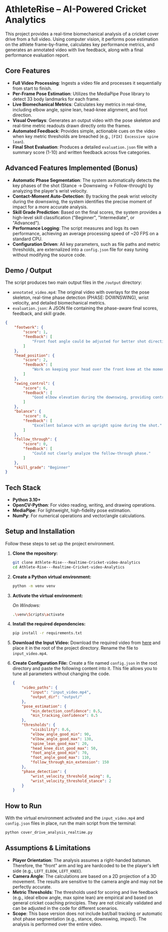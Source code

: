 # AthleteRise – AI-Powered Cricket Analytics

This project provides a real-time biomechanical analysis of a cricket cover drive from a full video. Using computer vision, it performs pose estimation on the athlete frame-by-frame, calculates key performance metrics, and generates an annotated video with live feedback, along with a final performance evaluation report.

## Core Features

-   **Full Video Processing**: Ingests a video file and processes it sequentially from start to finish.
-   **Per-Frame Pose Estimation**: Utilizes the MediaPipe Pose library to detect 33 body landmarks for each frame.
-   **Live Biomechanical Metrics**: Calculates key metrics in real-time, including elbow angle, spine lean, head-knee alignment, and foot direction.
-   **Visual Overlays**: Generates an output video with the pose skeleton and real-time metric readouts drawn directly onto the frames.
-   **Automated Feedback**: Provides simple, actionable cues on the video when key metric thresholds are breached (e.g., `[FIX] Excessive spine lean`).
-   **Final Shot Evaluation**: Produces a detailed `evaluation.json` file with a summary score (1-10) and written feedback across five categories.

## Advanced Features Implemented (Bonus)

-   **Automatic Phase Segmentation**: The system automatically detects the key phases of the shot (Stance → Downswing → Follow-through) by analyzing the player's wrist velocity.
-   **Contact-Moment Auto-Detection**: By tracking the peak wrist velocity during the downswing, the system identifies the precise moment of impact for a more accurate analysis.
-   **Skill Grade Prediction**: Based on the final scores, the system provides a high-level skill classification ("Beginner", "Intermediate", or "Advanced").
-   **Performance Logging**: The script measures and logs its own performance, achieving an average processing speed of ~20 FPS on a standard CPU.
-   **Configuration Driven**: All key parameters, such as file paths and metric thresholds, are externalized into a `config.json` file for easy tuning without modifying the source code.

## Demo / Output

The script produces two main output files in the `/output` directory:

-   `annotated_video.mp4`: The original video with overlays for the pose skeleton, real-time phase detection (PHASE: DOWNSWING), wrist velocity, and detailed biomechanical metrics.
-   `evaluation.json`: A JSON file containing the phase-aware final scores, feedback, and skill grade.

```json
{
    "footwork": {
        "score": 1,
        "feedback": [
            "Front foot angle could be adjusted for better shot direction."
        ]
    },
    "head_position": {
        "score": 2,
        "feedback": [
            "Work on keeping your head over the front knee at the moment of impact."
        ]
    },
    "swing_control": {
        "score": 6,
        "feedback": [
            "Good elbow elevation during the downswing, providing control and power."
        ]
    },
    "balance": {
        "score": 8,
        "feedback": [
            "Excellent balance with an upright spine during the shot."
        ]
    },
    "follow_through": {
        "score": 0,
        "feedback": [
            "Could not clearly analyze the follow-through phase."
        ]
    },
    "skill_grade": "Beginner"
}
```

## Tech Stack

-   **Python 3.10+**
-   **OpenCV-Python**: For video reading, writing, and drawing operations.
-   **MediaPipe**: For lightweight, high-fidelity pose estimation.
-   **NumPy**: For numerical operations and vector/angle calculations.

## Setup and Installation

Follow these steps to set up the project environment.

1.  **Clone the repository:**
    ```bash
    git clone Athlete-Rise---Realtime-Cricket-video-Analytics
    cd Athlete-Rise---Realtime-Cricket-video-Analytics
    ```

2.  **Create a Python virtual environment:**
    ```bash
    python -m venv venv
    ```

3.  **Activate the virtual environment:**

    *On Windows:*
    ```bash
    .\venv\Scripts\activate
    ```
    

4.  **Install the required dependencies:**
    ```bash
    pip install -r requirements.txt
    ```

5.  **Download the Input Video:**
    Download the required video from [here](https://youtube.com/shorts/vSX3IRxGnNY) and place it in the root of the project directory. Rename the file to `input_video.mp4`.

6.  **Create Configuration File:**
    Create a file named `config.json` in the root directory and paste the following content into it. This file allows you to tune all parameters without changing the code.
    ```json
    {
        "video_paths": {
            "input": "input_video.mp4",
            "output_dir": "output/"
        },
        "pose_estimation": {
            "min_detection_confidence": 0.5,
            "min_tracking_confidence": 0.5
        },
        "thresholds": {
            "visibility": 0.6,
            "elbow_angle_good_min": 90,
            "elbow_angle_good_max": 130,
            "spine_lean_good_max": 20,
            "head_knee_dist_good_max": 50,
            "foot_angle_good_min": 70,
            "foot_angle_good_max": 110,
            "follow_through_min_extension": 150
        },
        "phase_detection": {
            "wrist_velocity_threshold_swing": 8,
            "wrist_velocity_threshold_stance": 2
        }
    }
    ```

## How to Run

With the virtual environment activated and the `input_video.mp4` and `config.json` files in place, run the main script from the terminal:

```bash
python cover_drive_analysis_realtime.py
```

## Assumptions & Limitations
-   **Player Orientation**: The analysis assumes a right-handed batsman. Therefore, the "front" arm and leg are hardcoded to be the player's left side (e.g., `LEFT_ELBOW`, `LEFT_KNEE`).
-   **Camera Angle**: The calculations are based on a 2D projection of a 3D movement. The results are sensitive to the camera angle and may not be perfectly accurate.
-   **Metric Thresholds**: The thresholds used for scoring and live feedback (e.g., ideal elbow angle, max spine lean) are empirical and based on general cricket coaching principles. They are not clinically validated and can be adjusted in the code for different scenarios.
-   **Scope**: This base version does not include bat/ball tracking or automatic shot phase segmentation (e.g., stance, downswing, impact). The analysis is performed over the entire video.